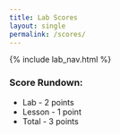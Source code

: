 ```yaml
---
title: Lab Scores
layout: single
permalink: /scores/
---
```


{% include lab_nav.html %}

### Score Rundown:
* Lab - 2 points
* Lesson - 1 point
* Total - 3 points

<body>
    <div id="scores">
    </div>
</body>

<script>
    let people = [
        ["Name","Lab Score (Peer)","Lesson Score (Peer)","Lab Score (Live)","Lab Score (Live)","Total"],
        ["Evan S.","/2","/1","/2","/1","/3"]
    ]

    function makeTableHTML(people) {
        var result = "<table>";
        result += "<thead><tr><th>Name</th><th>Lab Score (Peer)</th><th>Lesson Score (Peer)</th><th>Lab Score (Live)</th><th>Lab Score (Live)</th><th>Total</th></thead><tbody>";
        // Create header row. Better way to do this?
        //for (var i = 0; i < array.length; i++) {
        for (var i = people.length-1; i > 0; i--) {
            result += "<tr>";
            for (var j = 0; j < people[i].length; j++) {
                result += "<td>"+people[i][j]+"</td>";   
            }   
            result += "</tr>";
        }   
        result += "</tbody></table>";
        document.getElementById("scores").innerHTML = result;
    }
    makeTableHTML(people);

</script>

<style href="_sass/minimal-mistakes/_tables.scss"></style>